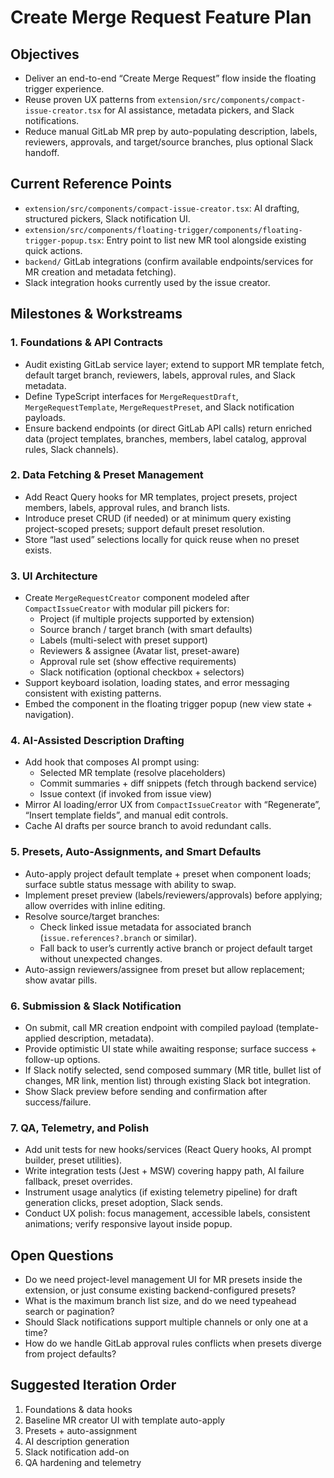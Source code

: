 # Create Merge Request Feature Plan

## Objectives
- Deliver an end-to-end “Create Merge Request” flow inside the floating trigger experience.
- Reuse proven UX patterns from `extension/src/components/compact-issue-creator.tsx` for AI assistance, metadata pickers, and Slack notifications.
- Reduce manual GitLab MR prep by auto-populating description, labels, reviewers, approvals, and target/source branches, plus optional Slack handoff.

## Current Reference Points
- `extension/src/components/compact-issue-creator.tsx`: AI drafting, structured pickers, Slack notification UI.
- `extension/src/components/floating-trigger/components/floating-trigger-popup.tsx`: Entry point to list new MR tool alongside existing quick actions.
- `backend/` GitLab integrations (confirm available endpoints/services for MR creation and metadata fetching).
- Slack integration hooks currently used by the issue creator.

## Milestones & Workstreams

### 1. Foundations & API Contracts
- Audit existing GitLab service layer; extend to support MR template fetch, default target branch, reviewers, labels, approval rules, and Slack metadata.
- Define TypeScript interfaces for `MergeRequestDraft`, `MergeRequestTemplate`, `MergeRequestPreset`, and Slack notification payloads.
- Ensure backend endpoints (or direct GitLab API calls) return enriched data (project templates, branches, members, label catalog, approval rules, Slack channels).

### 2. Data Fetching & Preset Management
- Add React Query hooks for MR templates, project presets, project members, labels, approval rules, and branch lists.
- Introduce preset CRUD (if needed) or at minimum query existing project-scoped presets; support default preset resolution.
- Store “last used” selections locally for quick reuse when no preset exists.

### 3. UI Architecture
- Create `MergeRequestCreator` component modeled after `CompactIssueCreator` with modular pill pickers for:
  - Project (if multiple projects supported by extension)
  - Source branch / target branch (with smart defaults)
  - Labels (multi-select with preset support)
  - Reviewers & assignee (Avatar list, preset-aware)
  - Approval rule set (show effective requirements)
  - Slack notification (optional checkbox + selectors)
- Support keyboard isolation, loading states, and error messaging consistent with existing patterns.
- Embed the component in the floating trigger popup (new view state + navigation).

### 4. AI-Assisted Description Drafting
- Add hook that composes AI prompt using:
  - Selected MR template (resolve placeholders)
  - Commit summaries + diff snippets (fetch through backend service)
  - Issue context (if invoked from issue view)
- Mirror AI loading/error UX from `CompactIssueCreator` with “Regenerate”, “Insert template fields”, and manual edit controls.
- Cache AI drafts per source branch to avoid redundant calls.

### 5. Presets, Auto-Assignments, and Smart Defaults
- Auto-apply project default template + preset when component loads; surface subtle status message with ability to swap.
- Implement preset preview (labels/reviewers/approvals) before applying; allow overrides with inline editing.
- Resolve source/target branches:
  - Check linked issue metadata for associated branch (`issue.references?.branch` or similar).
  - Fall back to user’s currently active branch or project default target without unexpected changes.
- Auto-assign reviewers/assignee from preset but allow replacement; show avatar pills.

### 6. Submission & Slack Notification
- On submit, call MR creation endpoint with compiled payload (template-applied description, metadata).
- Provide optimistic UI state while awaiting response; surface success + follow-up options.
- If Slack notify selected, send composed summary (MR title, bullet list of changes, MR link, mention list) through existing Slack bot integration.
- Show Slack preview before sending and confirmation after success/failure.

### 7. QA, Telemetry, and Polish
- Add unit tests for new hooks/services (React Query hooks, AI prompt builder, preset utilities).
- Write integration tests (Jest + MSW) covering happy path, AI failure fallback, preset overrides.
- Instrument usage analytics (if existing telemetry pipeline) for draft generation clicks, preset adoption, Slack sends.
- Conduct UX polish: focus management, accessible labels, consistent animations; verify responsive layout inside popup.

## Open Questions
- Do we need project-level management UI for MR presets inside the extension, or just consume existing backend-configured presets?
- What is the maximum branch list size, and do we need typeahead search or pagination?
- Should Slack notifications support multiple channels or only one at a time?
- How do we handle GitLab approval rules conflicts when presets diverge from project defaults?

## Suggested Iteration Order
1. Foundations & data hooks
2. Baseline MR creator UI with template auto-apply
3. Presets + auto-assignment
4. AI description generation
5. Slack notification add-on
6. QA hardening and telemetry

